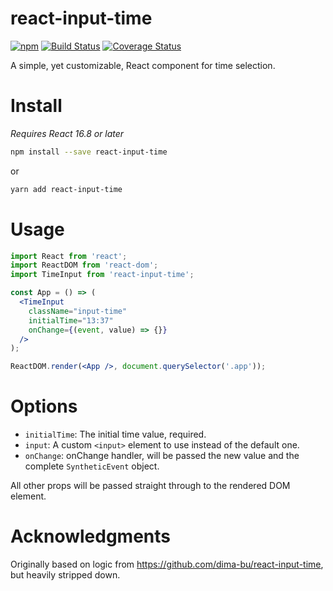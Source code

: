 # react-input-time

[![npm](https://img.shields.io/npm/v/react-input-time.svg)](https://www.npmjs.com/package/react-input-time)
[![Build Status](https://travis-ci.org/jwilsson/react-input-time.svg?branch=master)](https://travis-ci.org/jwilsson/react-input-time)
[![Coverage Status](https://coveralls.io/repos/jwilsson/react-input-time/badge.svg?branch=master)](https://coveralls.io/r/jwilsson/react-input-time?branch=master)

A simple, yet customizable, React component for time selection.

# Install

_Requires React 16.8 or later_

```sh
npm install --save react-input-time
```

or

```sh
yarn add react-input-time
```

# Usage

```jsx
import React from 'react';
import ReactDOM from 'react-dom';
import TimeInput from 'react-input-time';

const App = () => (
  <TimeInput
    className="input-time"
    initialTime="13:37"
    onChange={(event, value) => {}}
  />
);

ReactDOM.render(<App />, document.querySelector('.app'));
```

# Options

- `initialTime`: The initial time value, required.
- `input`: A custom `<input>` element to use instead of the default one.
- `onChange`: onChange handler, will be passed the new value and the complete `SyntheticEvent` object.

All other props will be passed straight through to the rendered DOM element.

# Acknowledgments

Originally based on logic from https://github.com/dima-bu/react-input-time, but heavily stripped down.
